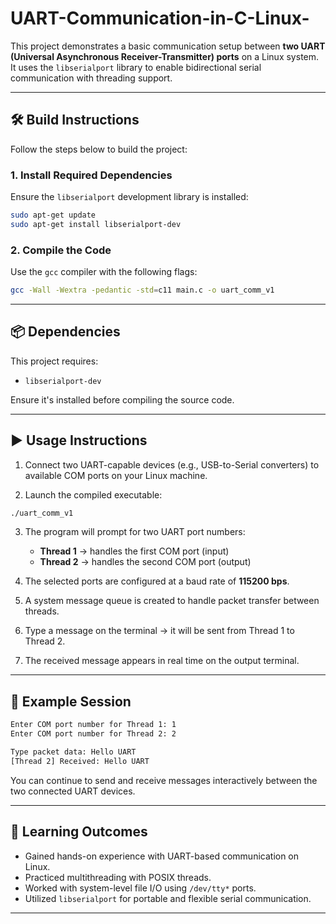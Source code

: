 # UART-Communication-in-C-Linux-

This project demonstrates a basic communication setup between **two UART (Universal Asynchronous Receiver-Transmitter) ports** on a Linux system. It uses the `libserialport` library to enable bidirectional serial communication with threading support.

---

## 🛠️ Build Instructions

Follow the steps below to build the project:

### 1. Install Required Dependencies

Ensure the `libserialport` development library is installed:

```bash
sudo apt-get update
sudo apt-get install libserialport-dev
```

### 2. Compile the Code

Use the `gcc` compiler with the following flags:

```bash
gcc -Wall -Wextra -pedantic -std=c11 main.c -o uart_comm_v1
```

---

## 📦 Dependencies

This project requires:

- `libserialport-dev`

Ensure it's installed before compiling the source code.

---

## ▶️ Usage Instructions

1. Connect two UART-capable devices (e.g., USB-to-Serial converters) to available COM ports on your Linux machine.

2. Launch the compiled executable:

```bash
./uart_comm_v1
```

3. The program will prompt for two UART port numbers:
   - **Thread 1** → handles the first COM port (input)
   - **Thread 2** → handles the second COM port (output)

4. The selected ports are configured at a baud rate of **115200 bps**.

5. A system message queue is created to handle packet transfer between threads.

6. Type a message on the terminal → it will be sent from Thread 1 to Thread 2.

7. The received message appears in real time on the output terminal.

---

## 🧪 Example Session

```txt
Enter COM port number for Thread 1: 1
Enter COM port number for Thread 2: 2

Type packet data: Hello UART
[Thread 2] Received: Hello UART
```

You can continue to send and receive messages interactively between the two connected UART devices.

---

## 🧠 Learning Outcomes

- Gained hands-on experience with UART-based communication on Linux.
- Practiced multithreading with POSIX threads.
- Worked with system-level file I/O using `/dev/tty*` ports.
- Utilized `libserialport` for portable and flexible serial communication.

---
